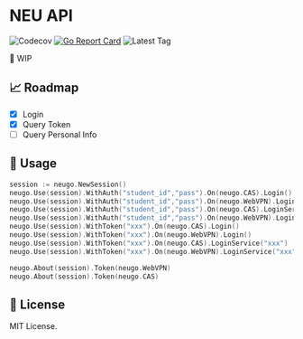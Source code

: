 # NEU API

![Codecov](https://img.shields.io/codecov/c/github/neucn/neugo?style=flat-square)
[![Go Report Card](https://goreportcard.com/badge/github.com/neucn/neugo?style=flat-square)](https://goreportcard.com/report/github.com/neucn/neugo)
![Latest Tag](https://img.shields.io/github/v/tag/neucn/neugo?label=version&style=flat-square)

🚧 WIP

## 📈 Roadmap

- [x] Login
- [x] Query Token
- [ ] Query Personal Info

## 🎨 Usage

```go
session := neugo.NewSession()
neugo.Use(session).WithAuth("student_id","pass").On(neugo.CAS).Login()
neugo.Use(session).WithAuth("student_id","pass").On(neugo.WebVPN).Login()
neugo.Use(session).WithAuth("student_id","pass").On(neugo.CAS).LoginService("xxx")
neugo.Use(session).WithAuth("student_id","pass").On(neugo.WebVPN).LoginService("xxx")
neugo.Use(session).WithToken("xxx").On(neugo.CAS).Login()
neugo.Use(session).WithToken("xxx").On(neugo.WebVPN).Login()
neugo.Use(session).WithToken("xxx").On(neugo.CAS).LoginService("xxx")
neugo.Use(session).WithToken("xxx").On(neugo.WebVPN).LoginService("xxx")

neugo.About(session).Token(neugo.WebVPN)
neugo.About(session).Token(neugo.CAS)
```

## 📃 License

MIT License.